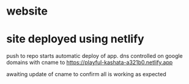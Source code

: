 # website

# site deployed using netlify
push to repo starts automatic deploy of app.
dns controlled on google domains with cname to https://playful-kashata-a321b0.netlify.app

awaiting update of cname to confirm all is working as expected

